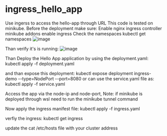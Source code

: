 # ingress_hello_app
Use ingerss to access the hello-app through URL
This code is tested on minikube.
Before the deployment make sure:
Enable nginx ingress controller
minikube addons enable ingress
 Check the namespaces
kubectl get namespaces
![image](https://github.com/jaimindevops/ingress_hello_app/assets/115662244/55fa8271-f19f-4a46-bb44-3eb9a4cd56e5)

Than verify it's is running:
![image](https://github.com/jaimindevops/ingress_hello_app/assets/115662244/b0b0be38-b50c-40ed-9cf9-17fa39f5aa8a)

Than Deploy the Hello App application by using the deployment.yaml:
kubectl apply -f deployment.yaml

and than expose this deployment:
kubectl expose deployment ingress-demo --type=NodePort --port=8080
or can use the service.yaml file as:
kubectl apply -f service.yaml

Access the app via the node-ip and node-port,
Note: if minikube is deployed through wsl need to run the minikube tunnel command

Now apply the ingress manifest file:
kubectl apply -f ingress.yaml

verfiy the ingress: kubectl get ingress

update the cat /etc/hosts file with your cluster address
